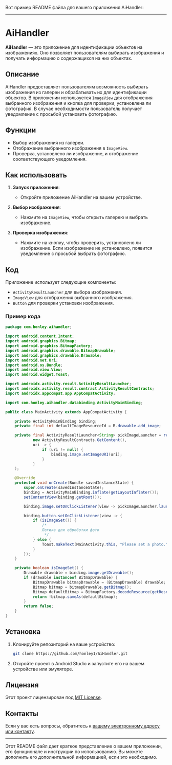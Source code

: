 Вот пример README файла для вашего приложения AiHandler:

---

# AiHandler

**AiHandler** — это приложение для идентификации объектов на изображениях. Оно позволяет пользователям выбирать изображения и получать информацию о содержащихся на них объектах.

## Описание

AiHandler предоставляет пользователям возможность выбирать изображения из галереи и обрабатывать их для идентификации объектов. В приложении используется `ImageView` для отображения выбранного изображения и кнопка для проверки, установлена ли фотография. В случае необходимости пользователь получает уведомление с просьбой установить фотографию.

## Функции

- Выбор изображения из галереи.
- Отображение выбранного изображения в `ImageView`.
- Проверка, установлено ли изображение, и отображение соответствующего уведомления.

## Как использовать

1. **Запуск приложения**:
    - Откройте приложение AiHandler на вашем устройстве.

2. **Выбор изображения**:
    - Нажмите на `ImageView`, чтобы открыть галерею и выбрать изображение.

3. **Проверка изображения**:
    - Нажмите на кнопку, чтобы проверить, установлено ли изображение. Если изображение не установлено, появится уведомление с просьбой выбрать фотографию.

## Код

Приложение использует следующие компоненты:

- `ActivityResultLauncher` для выбора изображения.
- `ImageView` для отображения выбранного изображения.
- `Button` для проверки установки изображения.

### Пример кода

```java
package com.honley.aihandler;

import android.content.Intent;
import android.graphics.Bitmap;
import android.graphics.BitmapFactory;
import android.graphics.drawable.BitmapDrawable;
import android.graphics.drawable.Drawable;
import android.net.Uri;
import android.os.Bundle;
import android.view.View;
import android.widget.Toast;

import androidx.activity.result.ActivityResultLauncher;
import androidx.activity.result.contract.ActivityResultContracts;
import androidx.appcompat.app.AppCompatActivity;

import com.honley.aihandler.databinding.ActivityMainBinding;

public class MainActivity extends AppCompatActivity {

    private ActivityMainBinding binding;
    private final int defaultImageResourceId = R.drawable.add_image;

    private final ActivityResultLauncher<String> pickImageLauncher = registerForActivityResult(
            new ActivityResultContracts.GetContent(),
            uri -> {
                if (uri != null) {
                    binding.image.setImageURI(uri);
                }
            }
    );

    @Override
    protected void onCreate(Bundle savedInstanceState) {
        super.onCreate(savedInstanceState);
        binding = ActivityMainBinding.inflate(getLayoutInflater());
        setContentView(binding.getRoot());

        binding.image.setOnClickListener(view -> pickImageLauncher.launch("image/*"));

        binding.button.setOnClickListener(view -> {
            if (isImageSet()) {
                /*
                Логика для оброботки фото
                 */
            } else {
                Toast.makeText(MainActivity.this, "Please set a photo.", Toast.LENGTH_SHORT).show();
            }
        });
    }

    private boolean isImageSet() {
        Drawable drawable = binding.image.getDrawable();
        if (drawable instanceof BitmapDrawable) {
            BitmapDrawable bitmapDrawable = (BitmapDrawable) drawable;
            Bitmap bitmap = bitmapDrawable.getBitmap();
            Bitmap defaultBitmap = BitmapFactory.decodeResource(getResources(), defaultImageResourceId);
            return !bitmap.sameAs(defaultBitmap);
        }
        return false;
    }
}
```

## Установка

1. Клонируйте репозиторий на ваше устройство:
   ```bash
   git clone https://github.com/honley1/AiHandler.git
   ```

2. Откройте проект в Android Studio и запустите его на вашем устройстве или эмуляторе.

## Лицензия

Этот проект лицензирован под [MIT License](LICENSE).

## Контакты

Если у вас есть вопросы, обратитесь к [вашему электронному адресу или контакту](mailto:example@example.com).

---

Этот README файл дает краткое представление о вашем приложении, его функционале и инструкции по использованию. Вы можете дополнить его дополнительной информацией, если это необходимо.
